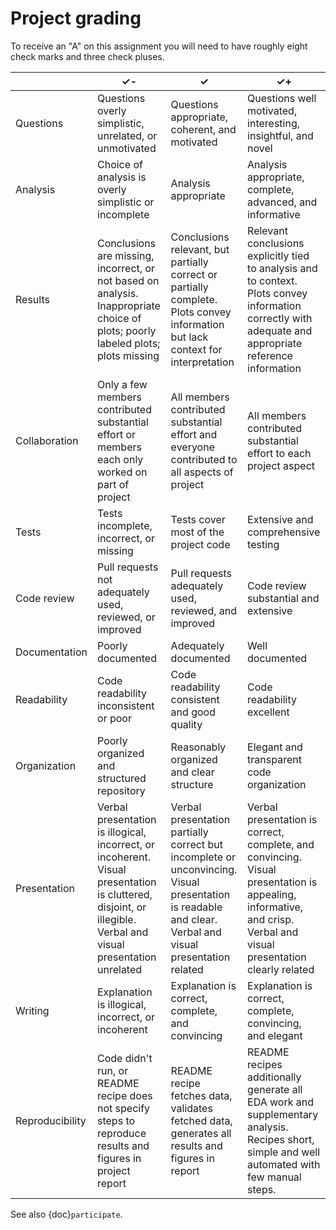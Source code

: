 # Project grading

To receive an "A" on this assignment you will need to have roughly eight check
marks and three check pluses.

|                | ✓-                                                                                                                                                             | ✓                                                                                                                                                       | ✓+                                                                                                                                                                 |
| -------------- | -------------------------------------------------------------------------------------------------------------------------------------------------------------- | ------------------------------------------------------------------------------------------------------------------------------------------------------- | ------------------------------------------------------------------------------------------------------------------------------------------------------------------ |
| Questions      | Questions overly simplistic, unrelated, or unmotivated                                                                                                         | Questions appropriate, coherent, and motivated                                                                                                          | Questions well motivated, interesting, insightful, and novel                                                                                                       |
| Analysis       | Choice of analysis is overly simplistic or incomplete                                                                                                          | Analysis appropriate                                                                                                                                    | Analysis appropriate, complete, advanced, and informative                                                                                                          |
| Results        | Conclusions are missing, incorrect, or not based on analysis. Inappropriate choice of plots; poorly labeled plots; plots missing                               | Conclusions relevant, but partially correct or partially complete. Plots convey information but lack context for interpretation                         | Relevant conclusions explicitly tied to analysis and to context. Plots convey information correctly with adequate and appropriate reference information            |
| Collaboration  | Only a few members contributed substantial effort or members each only worked on part of project                                                               | All members contributed substantial effort and everyone contributed to all aspects of project                                                           | All members contributed substantial effort to each project aspect                                                                                                  |
| Tests          | Tests incomplete, incorrect, or missing                                                                                                                        | Tests cover most of the project code                                                                                                                    | Extensive and comprehensive testing                                                                                                                                |
| Code review    | Pull requests not adequately used, reviewed, or improved                                                                                                       | Pull requests adequately used, reviewed, and improved                                                                                                   | Code review substantial and extensive                                                                                                                              |
| Documentation  | Poorly documented                                                                                                                                              | Adequately documented                                                                                                                                   | Well documented                                                                                                                                                    |
| Readability    | Code readability inconsistent or poor                                                                                                                          | Code readability consistent and good quality                                                                                                            | Code readability excellent                                                                                                                                         |
| Organization   | Poorly organized and structured repository                                                                                                                     | Reasonably organized and clear structure                                                                                                                | Elegant and transparent code organization                                                                                                                          |
| Presentation   | Verbal presentation is illogical, incorrect, or incoherent. Visual presentation is cluttered, disjoint, or illegible. Verbal and visual presentation unrelated | Verbal presentation partially correct but incomplete or unconvincing. Visual presentation is readable and clear. Verbal and visual presentation related | Verbal presentation is correct, complete, and convincing. Visual presentation is appealing, informative, and crisp. Verbal and visual presentation clearly related |
| Writing        | Explanation is illogical, incorrect, or incoherent                                                                                                             | Explanation is correct, complete, and convincing                                                                                                        | Explanation is correct, complete, convincing, and elegant                                                                                                          |
| Reproducibility | Code didn't run, or README recipe does not specify steps to reproduce results and figures in project report                                                    | README recipe fetches data, validates fetched data, generates all results and figures in report                                                         | README recipes additionally generate all EDA work and supplementary analysis.  Recipes short, simple and well automated with few manual steps.                     |

See also {doc}`participate`.
